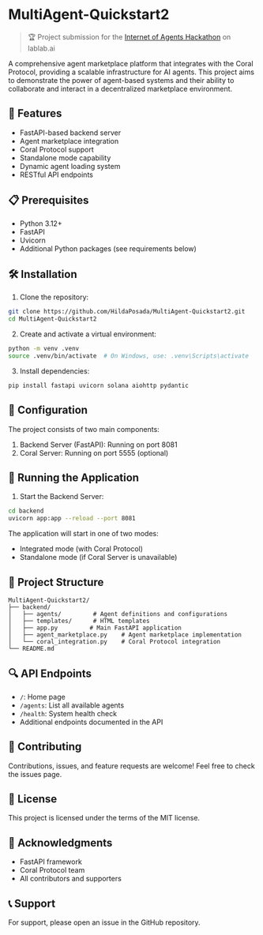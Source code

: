 # MultiAgent-Quickstart2

> 🏆 Project submission for the [Internet of Agents Hackathon](https://lablab.ai/event/internet-of-agents) on lablab.ai

A comprehensive agent marketplace platform that integrates with the Coral Protocol, providing a scalable infrastructure for AI agents. This project aims to demonstrate the power of agent-based systems and their ability to collaborate and interact in a decentralized marketplace environment.

## 🚀 Features

- FastAPI-based backend server
- Agent marketplace integration
- Coral Protocol support
- Standalone mode capability
- Dynamic agent loading system
- RESTful API endpoints

## 📋 Prerequisites

- Python 3.12+
- FastAPI
- Uvicorn
- Additional Python packages (see requirements below)

## 🛠️ Installation

1. Clone the repository:
```bash
git clone https://github.com/HildaPosada/MultiAgent-Quickstart2.git
cd MultiAgent-Quickstart2
```

2. Create and activate a virtual environment:
```bash
python -m venv .venv
source .venv/bin/activate  # On Windows, use: .venv\Scripts\activate
```

3. Install dependencies:
```bash
pip install fastapi uvicorn solana aiohttp pydantic
```

## 🔧 Configuration

The project consists of two main components:

1. Backend Server (FastAPI): Running on port 8081
2. Coral Server: Running on port 5555 (optional)

## 🚀 Running the Application

1. Start the Backend Server:
```bash
cd backend
uvicorn app:app --reload --port 8081
```

The application will start in one of two modes:
- Integrated mode (with Coral Protocol)
- Standalone mode (if Coral Server is unavailable)

## 📁 Project Structure

```
MultiAgent-Quickstart2/
├── backend/
│   ├── agents/         # Agent definitions and configurations
│   ├── templates/      # HTML templates
│   ├── app.py         # Main FastAPI application
│   ├── agent_marketplace.py    # Agent marketplace implementation
│   └── coral_integration.py    # Coral Protocol integration
└── README.md
```

## 🔍 API Endpoints

- `/`: Home page
- `/agents`: List all available agents
- `/health`: System health check
- Additional endpoints documented in the API

## 🤝 Contributing

Contributions, issues, and feature requests are welcome! Feel free to check the issues page.

## 📝 License

This project is licensed under the terms of the MIT license.

## 🙏 Acknowledgments

- FastAPI framework
- Coral Protocol team
- All contributors and supporters

## 📞 Support

For support, please open an issue in the GitHub repository.